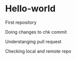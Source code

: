 # Hello-world
First repository

Doing changes to chk commit

Understanging pull request

Checking local and remote repo
